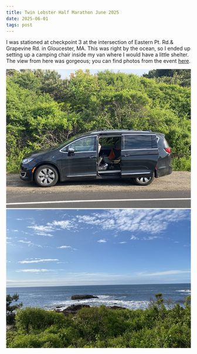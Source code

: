```yaml
---
title: Twin Lobster Half Marathon June 2025
date: 2025-06-01
tags: post
---
```


I was stationed at checkpoint 3 at the intersection of Eastern Pt. Rd.& Grapevine Rd. in Gloucester, MA. This was right by the ocean, so I ended up setting up a camping chair inside my van where I would have a little shelter. The view from here was gorgeous; you can find photos from the event [here](https://photos.app.goo.gl/7Wpukyt1nsvBrXeZ8).

![A photo my my station](station.jpg)
![What a lovely ocean view](ocean.jpg)
